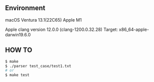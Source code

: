 ## Environment

macOS Ventura 13.1(22C65) Apple M1

Apple clang version 12.0.0 (clang-1200.0.32.28)
Target: x86_64-apple-darwin19.6.0

## HOW TO

```bash
$ make
$ ./parser test_case/test1.txt
# or
$ make test
```